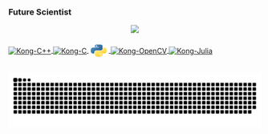 ### Future Scientist


<div align="center">
  <a href="https://github.com/Kongxu7">
  <img height="180em" src="https://github-readme-stats.vercel.app/api?username=Kongxu7&theme=dark&include_all_commits=true&count_private=true"/>                  
</div>
<div style="display: inline_block"><br>
  <img align="center" alt="Kong-C++" height="30" width="40" src="https://cdn.jsdelivr.net/gh/devicons/devicon/icons/cplusplus/cplusplus-plain.svg" />
  <img align="center" alt="Kong-C" height="30" width="40" src="https://cdn.jsdelivr.net/gh/devicons/devicon/icons/c/c-plain.svg" />
  <img align="center" alt="Kong-Python" height="30" width="40" src="https://raw.githubusercontent.com/devicons/devicon/master/icons/python/python-original.svg">
  <img align="center" alt="Kong-OpenCV" height="20" width="70" src="https://img.shields.io/badge/OpenCV-27338e?style=for-the-badge&logo=OpenCV&logoColor=white">
  <img align="center" alt="Kong-Julia" height="30" width="40" src="https://cdn.jsdelivr.net/gh/devicons/devicon/icons/julia/julia-original.svg" />
</div>
  
  ##
  
  ![Snake animation](https://github.com/Kongxu7/Kongxu7/blob/output/github-contribution-grid-snake.svg)
